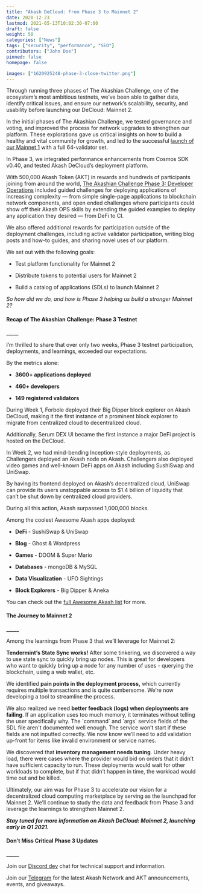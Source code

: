 ```yaml
---
title: "Akash DeCloud: From Phase 3 to Mainnet 2"
date: 2020-12-23
lastmod: 2021-05-13T10:02:30-07:00
draft: false
weight: 50
categories: ["News"]
tags: ["security", "performance", "SEO"]
contributors: ["John Doe"]
pinned: false
homepage: false

images: ["1620925248-phase-3-close-twitter.png"]
---
```

  
Through running three phases of The Akashian Challenge, one of the ecosystem’s most ambitious testnets, we’ve been able to gather data, identify critical issues, and ensure our network’s scalability, security, and usability before launching our DeCloud: Mainnet 2.   

In the initial phases of The Akashian Challenge, we tested governance and voting, and improved the process for network upgrades to strengthen our platform. These explorations gave us critical insights on how to build a healthy and vital community for growth, and led to the successful [launch of our Mainnet 1](https://akash.network/blog/announcing-akash-mainnet-live-and-bitmax-ieo/) with a full 64-validator set.  

In Phase 3, we integrated performance enhancements from Cosmos SDK v0.40, and tested Akash DeCloud’s deployment platform.   

With 500,000 Akash Token (AKT) in rewards and hundreds of participants joining from around the world, [The Akashian Challenge Phase 3: Developer Operations](https://akash.network/blog/the-akashian-challenge-phase-3-rewards-overview/) included guided challenges for deploying applications of increasing complexity — from simple single-page applications to blockchain network components, and open ended challenges where participants could show off their Akash OPS skills by extending the guided examples to deploy any application they desired — from DeFi to CI.  

We also offered additional rewards for participation outside of the deployment challenges, including active validator participation, writing blog posts and how-to guides, and sharing novel uses of our platform.  

We set out with the following goals:

*   Test platform functionality for Mainnet 2
    
*   Distribute tokens to potential users for Mainnet 2
    
*   Build a catalog of applications (SDLs) to launch Mainnet 2
    

_So how did we do, and how is Phase 3 helping us build a stronger Mainnet 2?_

#### **Recap of The Akashian Challenge: Phase 3 Testnet**  
\_\_\_\_\_

I’m thrilled to share that over only two weeks, Phase 3 testnet participation, deployments, and learnings, exceeded our expectations.  

By the metrics alone:

*   **3600+ applications deployed**
    
*   **460+ developers**
    
*   **149 registered validators**
    

During Week 1, Forbole deployed their Big Dipper block explorer on Akash DeCloud, making it the first instance of a prominent block explorer to migrate from centralized cloud to decentralized cloud. 

Additionally, Serum DEX UI became the first instance a major DeFi project is hosted on the DeCloud.

In Week 2, we had mind-bending Inception-style deployments, as Challengers deployed an Akash node on Akash. Challengers also deployed video games and well-known DeFi apps on Akash including SushiSwap and UniSwap.

By having its frontend deployed on Akash’s decentralized cloud, UniSwap can provide its users unstoppable access to $1.4 billion of liquidity that can’t be shut down by centralized cloud providers.  
  
During all this action, Akash surpassed 1,000,000 blocks.  

Among the coolest Awesome Akash apps deployed:

*   **DeFi** - SushiSwap & UniSwap
    
*   **Blog** - Ghost & Wordpress
    
*   **Games** - DOOM & Super Mario
    
*   **Databases** - mongoDB & MySQL
    
*   **Data Visualization** - UFO Sightings
    
*   **Block Explorers** - Big Dipper & Aneka
    

You can check out the [full Awesome Akash list](https://github.com/ovrclk/awesome-akash) for more.

#### **The Journey to Mainnet 2**  
**\_\_\_\_\_**

Among the learnings from Phase 3 that we’ll leverage for Mainnet 2:  

**Tendermint’s State Sync works!** After some tinkering, we discovered a way to use state sync to quickly bring up nodes. This is great for developers who want to quickly bring up a node for any number of uses - querying the blockchain, using a web wallet, etc.  

We identified **pain points in the deployment process,** which currently requires multiple transactions and is quite cumbersome. We’re now developing a tool to streamline the process.  

We also realized we need **better feedback (logs) when deployments are failing**. If an application uses too much memory, it terminates without telling the user specifically why. The \`command\` and \`args\` service fields of the SDL file aren't documented well enough. The service won’t start if these fields are not inputted correctly. We now know we’ll need to add validation up-front for items like invalid environment or service names.  

We discovered that **inventory management needs tuning**. Under heavy load, there were cases where the provider would bid on orders that it didn’t have sufficient capacity to run. These deployments would wait for other workloads to complete, but if that didn’t happen in time, the workload would time out and be killed.  

Ultimately, our aim was for Phase 3 to accelerate our vision for a decentralized cloud computing marketplace by serving as the launchpad for Mainnet 2. We’ll continue to study the data and feedback from Phase 3 and leverage the learnings to strengthen Mainnet 2.  

_**Stay tuned for more information on Akash DeCloud: Mainnet 2, launching early in Q1 2021.**_  

#### **Don’t Miss Critical Phase 3 Updates**  
**\_\_\_\_\_**

Join our [Discord dev](https://discord.akash.network/) chat for technical support and information.

Join our [Telegram](https://t.me/AkashNW) for the latest Akash Network and AKT announcements, events, and giveaways.